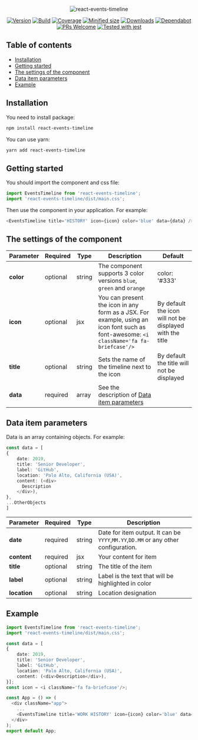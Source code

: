 <div align="center">

![react-events-timeline](https://repository-images.githubusercontent.com/235064756/defcc300-3c3d-11ea-82a7-b1f9b108305a)

[![Version](https://img.shields.io/npm/v/react-events-timeline)](https://www.npmjs.com/package/react-events-timeline)
[![Build](https://travis-ci.org/awibox/react-events-timeline.svg?branch=master)](https://travis-ci.org/awibox/react-events-timeline)
[![Coverage](https://coveralls.io/repos/github/awibox/react-events-timeline/badge.svg?branch=master)](https://coveralls.io/github/awibox/react-events-timeline?branch=master)
[![Minified size](https://img.shields.io/bundlephobia/min/react-events-timeline)](https://github.com/awibox/react-events-timeline/blob/master/LICENSE)
[![Downloads](https://img.shields.io/npm/dm/react-events-timeline)](https://www.npmjs.com/package/react-events-timeline)
[![Dependabot](https://api.dependabot.com/badges/status?host=github&repo=awibox/react-events-timeline)](https://dependabot.com)
[![PRs Welcome](https://img.shields.io/badge/PRs-welcome-brightgreen.svg)](https://github.com/awibox/react-events-timeline/pulls)
[![Tested with jest](https://img.shields.io/badge/tested_with-jest-99424f.svg)](https://github.com/facebook/jest)

</div>

## Table of contents
* [Installation](#installation)
* [Getting started](#gettingstarted)
* [The settings of the component](#settings)
* [Data item parameters](#dataitem)
* [Example](#example)

<a name="installation"></a>
## Installation
You need to install package:
```bash
npm install react-events-timeline
```
You can use yarn:
```bash
yarn add react-events-timeline
```
<a name="gettingstarted"></a>
## Getting started
You should import the component and css file:
```js
import EventsTimeline from 'react-events-timeline';
import 'react-events-timeline/dist/main.css';
```
Then use the component in your application. For example:
```typescript jsx
<EventsTimeline title='HISTORY' icon={icon} color='blue' data={data} />
```

<a name="settings"></a>
## The settings of the component
|Parameter|Required|Type|Description|Default|
|---------|--------|----|-----------|-------|
|**color**|optional|string|The component supports 3 color versions ```blue```, ```green``` and ```orange```|color:  '#333'|
|**icon**|optional|jsx|You can present the icon in any form as a JSX. For example, using an icon font such as font-awesome: ```<i className='fa fa-briefcase'/>```|By default the icon will not be displayed with the title|
|**title**|optional|string|Sets the name of the timeline next to the icon|By default the title will not be displayed|
|**data**|required|array|See the description of <a name="dataitem" href='#dataitem'>Data item parameters</a>||


<a name="dataitem"></a>
## Data item parameters
Data is an array containing objects. For example:
```typescript jsx
const data = [
{
    date: 2019,
    title: 'Senior Developer',
    label: 'GitHub',
    location: 'Palo Alto, California (USA)',
    content: (<div>
      Description
    </div>),
},
...OtherObjects
]
```
|Parameter|Required|Type|Description|
|---------|--------|----|-----------|
|**date**|required|string|Date for item output. It can be ```YYYY```,``MM.YY``,```DD.MM``` or any other configuration.|
|**content**|required|jsx|Your content for item|
|**title**|optional|string|The title of the item|
|**label**|optional|string|Label is the text that will be highlighted in color|
|**location**|optional|string|Location designation|

<a name="example"></a>
## Example
```typescript jsx
import EventsTimeline from 'react-events-timeline';
import 'react-events-timeline/dist/main.css';

const data = [
{
    date: 2019,
    title: 'Senior Developer',
    label: 'GitHub',
    location: 'Palo Alto, California (USA)',
    content: (<div>Description</div>),
}];
const icon = <i className='fa fa-briefcase'/>;

const App = () => (
  <div className="app">
    ...
    <EventsTimeline title='WORK HISTORY' icon={icon} color='blue' data={data} />
  </div>
);
export default App;
```
